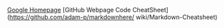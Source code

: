 [Google Homepage](https://www.google.com "Google's Homepage")
[GitHub Webpage Code CheatSheet](https://github.com/adam-p/markdownhere/
wiki/Markdown-Cheatsheet)
